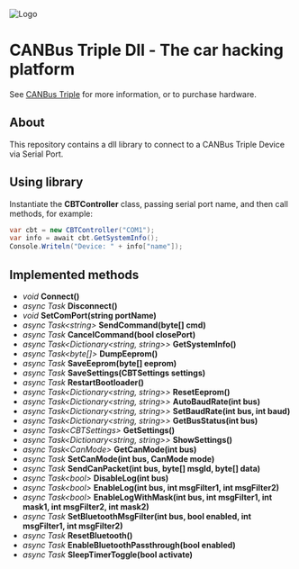 ![Logo](http://res.cloudinary.com/ddbgan4vk/image/upload/v1427295808/logo_py05gc.svg)

# CANBus Triple Dll - The car hacking platform

See [CANBus Triple](http://www.canb.us) for more information, or to purchase hardware.

## About
This repository contains a dll library to connect to a CANBus Triple Device via Serial Port. 

## Using library
Instantiate the **CBTController** class, passing serial port name, and then call methods, for example:

```C#
var cbt = new CBTController("COM1");
var info = await cbt.GetSystemInfo();
Console.Writeln("Device: " + info["name"]);
```

## Implemented methods
* *void* **Connect()**
* *async Task* **Disconnect()**
* *void* **SetComPort(**string portName**)**
* *async Task&lt;string&gt;* **SendCommand(**byte[] cmd**)**
* *async Task* **CancelCommand(**bool closePort**)**
* *async Task&lt;Dictionary&lt;string, string&gt;&gt;* **GetSystemInfo()**
* *async Task&lt;byte[]&gt;* **DumpEeprom()**
* *async Task* **SaveEeprom(**byte[] eeprom**)**
* *async Task* **SaveSettings(**CBTSettings settings**)**
* *async Task* **RestartBootloader()**
* *async Task&lt;Dictionary&lt;string, string&gt;&gt;* **ResetEeprom()**
* *async Task&lt;Dictionary&lt;string, string&gt;&gt;* **AutoBaudRate(**int bus**)**
* *async Task&lt;Dictionary&lt;string, string&gt;&gt;* **SetBaudRate(**int bus, int baud**)**
* *async Task&lt;Dictionary&lt;string, string&gt;&gt;* **GetBusStatus(**int bus**)**
* *async Task&lt;CBTSettings&gt;* **GetSettings()**
* *async Task&lt;Dictionary&lt;string, string&gt;&gt;* **ShowSettings()**
* *async Task&lt;CanMode&gt;* **GetCanMode(**int bus**)**
* *async Task* **SetCanMode(**int bus, CanMode mode**)**
* *async Task* **SendCanPacket(**int bus, byte[] msgId, byte[] data**)**
* *async Task&lt;bool&gt;* **DisableLog(**int bus**)**
* *async Task&lt;bool&gt;* **EnableLog(**int bus, int msgFilter1, int msgFilter2**)**
* *async Task&lt;bool&gt;* **EnableLogWithMask(**int bus, int msgFilter1, int mask1, int msgFilter2, int mask2**)**
* *async Task* **SetBluetoothMsgFilter(**int bus, bool enabled, int msgFilter1, int msgFilter2**)**
* *async Task* **ResetBluetooth()**
* *async Task* **EnableBluetoothPassthrough(**bool enabled**)**
* *async Task* **SleepTimerToggle(**bool activate**)**
